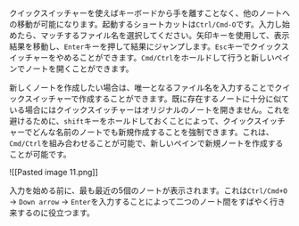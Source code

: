 クイックスイッチャーを使えばキーボードから手を離すことなく、他のノートへの移動が可能になります。起動するショートカットは`Ctrl/Cmd-O`です。入力し始めたら、マッチするファイル名を選択してください。矢印キーを使用して、表示結果を移動し、`Enter`キーを押して結果にジャンプします。`Esc`キーでクイックスイッチャーをやめることができます。`Cmd/Ctrl`をホールドして行うと新しいペインでノートを開くことができます。

新しくノートを作成したい場合は、唯一となるファイル名を入力することでクイックスイッチャーで作成することができます。既に存在するノートに十分に似ている場合にはクイックスイッチャーはオリジナルのノートを開きません。これを避けるために、`shift`キーをホールドしておくことによって、クイックスイッチャーでどんな名前のノートでも新規作成することを強制できます。これは、`Cmd/Ctrl`を組み合わせることが可能で、新しいペインで新規ノートを作成することが可能です。

![[Pasted image 11.png]]

入力を始める前に、最も最近の5個のノートが表示されます。これは`Ctrl/Cmd+O` → `Down arrow` → `Enter`を入力することによって二つのノート間をすばやく行き来するのに役立つます。